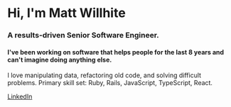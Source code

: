 # Hi, I'm Matt Willhite

### A results-driven Senior Software Engineer.

#### I've been working on software that helps people for the last 8 years and can't imagine doing anything else.

I love manipulating data, refactoring old code, and solving difficult problems. Primary skill set: Ruby, Rails, JavaScript, TypeScript, React.

<div><a href="https://www.linkedin.com/in/matthew-willhite?trk=profile-badge">LinkedIn</a></div>
